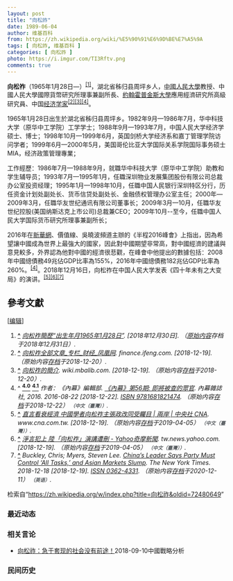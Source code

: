 ```yaml
---
layout: post
title: "向松祚"
date: 1989-06-04
author: 维基百科
from: https://zh.wikipedia.org/wiki/%E5%90%91%E6%9D%BE%E7%A5%9A
tags: [ 向松祚, 维基百科 ]
categories: [ 向松祚 ]
photo: https://i.imgur.com/TI3Rftv.png
comments: true
---
```

<div class="mw-content-ltr mw-parser-output" lang="zh" dir="ltr"><style data-mw-deduplicate="TemplateStyles:r83732972">.mw-parser-output .ambox{border:1px solid #a2a9b1;border-left:10px solid #36c;background-color:#fbfbfb;box-sizing:border-box}.mw-parser-output .ambox+link+.ambox,.mw-parser-output .ambox+link+style+.ambox,.mw-parser-output .ambox+link+link+.ambox,.mw-parser-output .ambox+.mw-empty-elt+link+.ambox,.mw-parser-output .ambox+.mw-empty-elt+link+style+.ambox,.mw-parser-output .ambox+.mw-empty-elt+link+link+.ambox{margin-top:-1px}html body.mediawiki .mw-parser-output .ambox.mbox-small-left{margin:4px 1em 4px 0;overflow:hidden;width:238px;border-collapse:collapse;font-size:88%;line-height:1.25em}.mw-parser-output .ambox-speedy{border-left:10px solid #b32424;background-color:#fee7e6}.mw-parser-output .ambox-delete{border-left:10px solid #b32424}.mw-parser-output .ambox-content{border-left:10px solid #f28500}.mw-parser-output .ambox-style{border-left:10px solid #fc3}.mw-parser-output .ambox-move{border-left:10px solid #9932cc}.mw-parser-output .ambox-protection{border-left:10px solid #a2a9b1}.mw-parser-output .ambox .mbox-text{border:none;padding:0.25em 0.5em;width:100%}.mw-parser-output .ambox .mbox-image{border:none;padding:2px 0 2px 0.5em;text-align:center}.mw-parser-output .ambox .mbox-imageright{border:none;padding:2px 0.5em 2px 0;text-align:center}.mw-parser-output .ambox .mbox-empty-cell{border:none;padding:0;width:1px}.mw-parser-output .ambox .mbox-image-div{width:52px}html.client-js body.skin-minerva .mw-parser-output .mbox-text-span{margin-left:23px!important}@media(min-width:720px){.mw-parser-output .ambox{margin:0 10%}}@media screen{html.skin-theme-clientpref-night .mw-parser-output .ambox{border-left-color:#36c!important}html.skin-theme-clientpref-night .mw-parser-output .ambox-speedy,html.skin-theme-clientpref-night .mw-parser-output .ambox-delete{border-left-color:#b32424!important}html.skin-theme-clientpref-night .mw-parser-output .ambox-speedy{background-color:#300!important}html.skin-theme-clientpref-night .mw-parser-output .ambox-content{border-left-color:#f28500!important}html.skin-theme-clientpref-night .mw-parser-output .ambox-style{border-left-color:#fc3!important}html.skin-theme-clientpref-night .mw-parser-output .ambox-move{border-left-color:#9932cc!important}html.skin-theme-clientpref-night .mw-parser-output .ambox-protection{border-left-color:#a2a9b1!important}}@media screen and (prefers-color-scheme:dark){html.skin-theme-clientpref-os .mw-parser-output .ambox{border-left-color:#36c!important}html.skin-theme-clientpref-os .mw-parser-output .ambox-speedy,html.skin-theme-clientpref-os .mw-parser-output .ambox-delete{border-left-color:#b32424!important}html.skin-theme-clientpref-os .mw-parser-output .ambox-speedy{background-color:#300!important}html.skin-theme-clientpref-os .mw-parser-output .ambox-content{border-left-color:#f28500!important}html.skin-theme-clientpref-os .mw-parser-output .ambox-style{border-left-color:#fc3!important}html.skin-theme-clientpref-os .mw-parser-output .ambox-move{border-left-color:#9932cc!important}html.skin-theme-clientpref-os .mw-parser-output .ambox-protection{border-left-color:#a2a9b1!important}}</style>
<p><b>向松祚</b>（1965年1月28日<span class="useeditintro" title="Template:BLP editintro">—</span>）<sup id="cite_ref-1" class="reference"><a href="#cite_note-1"><span class="cite-bracket">[</span>1<span class="cite-bracket">]</span></a></sup>，湖北省秭归县周坪乡人，<a href="/wiki/%E4%B8%AD%E5%9C%8B%E4%BA%BA%E6%B0%91%E5%A4%A7%E5%AD%B8" class="mw-redirect" title="中國人民大學">中國人民大學</a>教授、中國人民大學國際貨幣研究所理事兼副所長、<a href="/wiki/%E7%B4%84%E7%BF%B0%E9%9C%8D%E6%99%AE%E9%87%91%E6%96%AF%E5%A4%A7%E5%AD%B8" class="mw-redirect" title="約翰霍普金斯大學">約翰霍普金斯大學</a>應用經濟研究所高級研究員、中国<a href="/wiki/%E7%BB%8F%E6%B5%8E%E5%AD%A6%E5%AE%B6" title="经济学家">经济学家</a><sup id="cite_ref-2" class="reference"><a href="#cite_note-2"><span class="cite-bracket">[</span>2<span class="cite-bracket">]</span></a></sup><sup id="cite_ref-3" class="reference"><a href="#cite_note-3"><span class="cite-bracket">[</span>3<span class="cite-bracket">]</span></a></sup><sup id="cite_ref-《內幕》第56期:_即將被查的眾官_2016_4-0" class="reference"><a href="#cite_note-《內幕》第56期:_即將被查的眾官_2016-4"><span class="cite-bracket">[</span>4<span class="cite-bracket">]</span></a></sup>。
</p>
<div class="mw-heading mw-heading2"></div>
<p>1965年1月28日出生於湖北省秭归县周坪乡。1982年9月—1986年7月，华中科技大学（原华中工学院）工学学士；1988年9月—1993年7月，中国人民大学经济学硕士、博士；1998年10月—1999年6月，英国剑桥大学经济系和嘉丁管理学院访问学者；1999年6月—2000年5月，美国哥伦比亚大学国际关系学院国际事务硕士MIA，经济政策管理專業；
</p><p>工作經歷：1986年7月—1988年9月，就職华中科技大学（原华中工学院）助教和学生辅导员；1993年7月—1995年1月，任職深圳物业发展集团股份有限公司总裁办公室投资经理；1995年1月—1998年10月，任職中国人民银行深圳特区分行，历任资金计划处副处长、货币信贷处副处长、金融债权管理办公室主任；2000年—2009年3月，任職华友世纪通讯有限公司董事长；2009年3月—10月，任職华友世纪控股(美国纳斯达克上市公司)总裁兼CEO；2009年10月--至今，任職中国人民大学国际货币研究所理事兼副所长；
</p><p>2016年在<a href="/wiki/%E6%96%B0%E8%8F%AF%E7%B6%B2" class="mw-redirect" title="新華網">新華網</a>、價值線、吳曉波頻道主辦的《半程2016峰會》上指出，因為希望讓中國成為世界上最強大的國家，因此對中國期望非常高，對中國經濟的建議與意見較多，外界認為他對中國的經濟很悲觀，在峰會中他提出的數據包括：2008年中國總債務49兆佔GDP比率為155%，2016年中國總債務182兆佔GDP比率為260%。<sup id="cite_ref-《內幕》第56期:_即將被查的眾官_2016_4-1" class="reference"><a href="#cite_note-《內幕》第56期:_即將被查的眾官_2016-4"><span class="cite-bracket">[</span>4<span class="cite-bracket">]</span></a></sup>。2018年12月16日，向松祚在中国人民大学发表《四十年未有之大变局》的演讲。<sup id="cite_ref-5" class="reference"><a href="#cite_note-5"><span class="cite-bracket">[</span>5<span class="cite-bracket">]</span></a></sup><sup id="cite_ref-6" class="reference"><a href="#cite_note-6"><span class="cite-bracket">[</span>6<span class="cite-bracket">]</span></a></sup><sup id="cite_ref-7" class="reference"><a href="#cite_note-7"><span class="cite-bracket">[</span>7<span class="cite-bracket">]</span></a></sup>
</p>
<div class="mw-heading mw-heading2"><h2 id="參考文獻"><span id=".E5.8F.83.E8.80.83.E6.96.87.E7.8D.BB"></span>參考文獻</h2><span class="mw-editsection"><span class="mw-editsection-bracket">[</span><a href="/w/index.php?title=%E5%90%91%E6%9D%BE%E7%A5%9A&amp;action=edit&amp;section=2" title="编辑章节：參考文獻"><span>编辑</span></a><span class="mw-editsection-bracket">]</span></span></div>
<div class="reflist" style="list-style-type: decimal;">
<ol class="references">
<li id="cite_note-1"><span class="mw-cite-backlink"><b><a href="#cite_ref-1">^</a></b></span> <span class="reference-text"><cite class="citation web"><a rel="nofollow" class="external text" href="https://web.archive.org/web/20181231092314/http://www.cf40.org.cn/plus/view.php?aid=5215">向松祚簡歷“出生年月1965年1月28日”</a>.  <span class="reference-accessdate"> [2018年12月30日]</span>. （<a rel="nofollow" class="external text" href="http://www.cf40.org.cn/plus/view.php?aid=5215">原始内容</a>存档于2018年12月31日）.</cite><span title="ctx_ver=Z39.88-2004&amp;rfr_id=info%3Asid%2Fzh.wikipedia.org%3A%E5%90%91%E6%9D%BE%E7%A5%9A&amp;rft.btitle=%E5%90%91%E6%9D%BE%E7%A5%9A%E7%B0%A1%E6%AD%B7%E2%80%9C%E5%87%BA%E7%94%9F%E5%B9%B4%E6%9C%881965%E5%B9%B41%E6%9C%8828%E6%97%A5%E2%80%9D&amp;rft.genre=unknown&amp;rft_id=http%3A%2F%2Fwww.cf40.org.cn%2Fplus%2Fview.php%3Faid%3D5215&amp;rft_val_fmt=info%3Aofi%2Ffmt%3Akev%3Amtx%3Abook" class="Z3988"><span style="display:none;">&nbsp;</span></span></span>
</li>
<li id="cite_note-2"><span class="mw-cite-backlink"><b><a href="#cite_ref-2">^</a></b></span> <span class="reference-text"><cite class="citation web"><a rel="nofollow" class="external text" href="http://finance.ifeng.com/column/news/economist/xiangsongzuo.shtml">向松祚全部文章_专栏_财经_凤凰网</a>. finance.ifeng.com.  <span class="reference-accessdate"> [<span class="nowrap">2018-12-19</span>]</span>. （原始内容<a rel="nofollow" class="external text" href="https://web.archive.org/web/20181220083646/http://finance.ifeng.com/column/news/economist/xiangsongzuo.shtml">存档</a>于2018-12-20）.</cite><span title="ctx_ver=Z39.88-2004&amp;rfr_id=info%3Asid%2Fzh.wikipedia.org%3A%E5%90%91%E6%9D%BE%E7%A5%9A&amp;rft.atitle=%E5%90%91%E6%9D%BE%E7%A5%9A%E5%85%A8%E9%83%A8%E6%96%87%E7%AB%A0_%E4%B8%93%E6%A0%8F_%E8%B4%A2%E7%BB%8F_%E5%87%A4%E5%87%B0%E7%BD%91&amp;rft.genre=unknown&amp;rft.jtitle=finance.ifeng.com&amp;rft_id=http%3A%2F%2Ffinance.ifeng.com%2Fcolumn%2Fnews%2Feconomist%2Fxiangsongzuo.shtml&amp;rft_val_fmt=info%3Aofi%2Ffmt%3Akev%3Amtx%3Ajournal" class="Z3988"><span style="display:none;">&nbsp;</span></span></span>
</li>
<li id="cite_note-3"><span class="mw-cite-backlink"><b><a href="#cite_ref-3">^</a></b></span> <span class="reference-text"><cite class="citation web"><a rel="nofollow" class="external text" href="https://wiki.mbalib.com/zh-tw/%E5%90%91%E6%9D%BE%E7%A5%9A">向松祚的簡介</a>. wiki.mbalib.com.  <span class="reference-accessdate"> [<span class="nowrap">2018-12-19</span>]</span>. （原始内容<a rel="nofollow" class="external text" href="https://web.archive.org/web/20181220230934/https://wiki.mbalib.com/zh-tw/%E5%90%91%E6%9D%BE%E7%A5%9A">存档</a>于2018-12-20）.</cite><span title="ctx_ver=Z39.88-2004&amp;rfr_id=info%3Asid%2Fzh.wikipedia.org%3A%E5%90%91%E6%9D%BE%E7%A5%9A&amp;rft.atitle=%E5%90%91%E6%9D%BE%E7%A5%9A%E7%9A%84%E7%B0%A1%E4%BB%8B&amp;rft.genre=unknown&amp;rft.jtitle=wiki.mbalib.com&amp;rft_id=https%3A%2F%2Fwiki.mbalib.com%2Fzh-tw%2F%25E5%2590%2591%25E6%259D%25BE%25E7%25A5%259A&amp;rft_val_fmt=info%3Aofi%2Ffmt%3Akev%3Amtx%3Ajournal" class="Z3988"><span style="display:none;">&nbsp;</span></span></span>
</li>
<li id="cite_note-《內幕》第56期:_即將被查的眾官_2016-4"><span class="mw-cite-backlink">^ <a href="#cite_ref-《內幕》第56期:_即將被查的眾官_2016_4-0"><sup><b>4.0</b></sup></a> <a href="#cite_ref-《內幕》第56期:_即將被查的眾官_2016_4-1"><sup><b>4.1</b></sup></a></span> <span class="reference-text"><cite class="citation book">作者：《內幕》編輯部. <a rel="nofollow" class="external text" href="https://books.google.com.tw/books?id=nz3oDAAAQBAJ&amp;printsec=frontcover&amp;hl=zh-TW#v=onepage&amp;q&amp;f=false">《內幕》第56期: 即將被查的眾官</a>. 內幕雜誌社, 2016. 2016-08-22 <span class="reference-accessdate"> [<span class="nowrap">2018-12-22</span>]</span>. <a href="/wiki/Special:%E7%BD%91%E7%BB%9C%E4%B9%A6%E6%BA%90/9781681821474" title="Special:网络书源/9781681821474"><span title="国际标准书号">ISBN</span>&nbsp;9781681821474</a>. （原始内容<a rel="nofollow" class="external text" href="https://web.archive.org/web/20181222221231/https://books.google.com.tw/books?id=nz3oDAAAQBAJ&amp;printsec=frontcover&amp;hl=zh-TW#v=onepage&amp;q&amp;f=false">存档</a>于2018-12-22） <span style="font-family: sans-serif; cursor: default; color:var(--color-subtle, #54595d); font-size: 0.8em; bottom: 0.1em; font-weight: bold;" title="连接到中文（臺灣）网页">（中文（臺灣））</span>.</cite><span title="ctx_ver=Z39.88-2004&amp;rfr_id=info%3Asid%2Fzh.wikipedia.org%3A%E5%90%91%E6%9D%BE%E7%A5%9A&amp;rft.au=%E4%BD%9C%E8%80%85%EF%BC%9A%E3%80%8A%E5%85%A7%E5%B9%95%E3%80%8B%E7%B7%A8%E8%BC%AF%E9%83%A8&amp;rft.btitle=%E3%80%8A%E5%85%A7%E5%B9%95%E3%80%8B%E7%AC%AC56%E6%9C%9F%3A+%E5%8D%B3%E5%B0%87%E8%A2%AB%E6%9F%A5%E7%9A%84%E7%9C%BE%E5%AE%98&amp;rft.date=2016-08-22&amp;rft.genre=book&amp;rft.isbn=9781681821474&amp;rft.pub=%E5%85%A7%E5%B9%95%E9%9B%9C%E8%AA%8C%E7%A4%BE%2C+2016&amp;rft_id=https%3A%2F%2Fbooks.google.com.tw%2Fbooks%3Fid%3Dnz3oDAAAQBAJ%26printsec%3Dfrontcover%26hl%3Dzh-TW%23v%3Donepage%26q%26f%3Dfalse&amp;rft_val_fmt=info%3Aofi%2Ffmt%3Akev%3Amtx%3Abook" class="Z3988"><span style="display:none;">&nbsp;</span></span></span>
</li>
<li id="cite_note-5"><span class="mw-cite-backlink"><b><a href="#cite_ref-5">^</a></b></span> <span class="reference-text"><cite class="citation web"><a rel="nofollow" class="external text" href="https://www.cna.com.tw/news/acn/201812190271.aspx">直言看衰經濟 中國學者向松祚主張政改同受矚目 | 兩岸 | 中央社 CNA</a>. www.cna.com.tw.  <span class="reference-accessdate"> [<span class="nowrap">2018-12-19</span>]</span>. （原始内容<a rel="nofollow" class="external text" href="https://web.archive.org/web/20190405072808/https://www.cna.com.tw/news/acn/201812190271.aspx">存档</a>于2019-04-05） <span style="font-family: sans-serif; cursor: default; color:var(--color-subtle, #54595d); font-size: 0.8em; bottom: 0.1em; font-weight: bold;" title="连接到中文（臺灣）网页">（中文（臺灣））</span>.</cite><span title="ctx_ver=Z39.88-2004&amp;rfr_id=info%3Asid%2Fzh.wikipedia.org%3A%E5%90%91%E6%9D%BE%E7%A5%9A&amp;rft.atitle=%E7%9B%B4%E8%A8%80%E7%9C%8B%E8%A1%B0%E7%B6%93%E6%BF%9F+%E4%B8%AD%E5%9C%8B%E5%AD%B8%E8%80%85%E5%90%91%E6%9D%BE%E7%A5%9A%E4%B8%BB%E5%BC%B5%E6%94%BF%E6%94%B9%E5%90%8C%E5%8F%97%E7%9F%9A%E7%9B%AE+%7C+%E5%85%A9%E5%B2%B8+%7C+%E4%B8%AD%E5%A4%AE%E7%A4%BE+CNA&amp;rft.genre=unknown&amp;rft.jtitle=www.cna.com.tw&amp;rft_id=https%3A%2F%2Fwww.cna.com.tw%2Fnews%2Facn%2F201812190271.aspx&amp;rft_val_fmt=info%3Aofi%2Ffmt%3Akev%3Amtx%3Ajournal" class="Z3988"><span style="display:none;">&nbsp;</span></span></span>
</li>
<li id="cite_note-6"><span class="mw-cite-backlink"><b><a href="#cite_ref-6">^</a></b></span> <span class="reference-text"><cite class="citation web"><a rel="nofollow" class="external text" href="https://tw.news.yahoo.com/%E6%B7%A8%E8%A8%80%E7%8A%AF%E4%B8%8A-%E9%99%B8-%E5%90%91%E6%9D%BE%E7%A5%9A-%E6%BC%94%E8%AC%9B%E9%81%AD%E5%88%AA-160000558.html">淨言犯上 陸「向松祚」演講遭刪 - Yahoo奇摩新聞</a>. tw.news.yahoo.com.  <span class="reference-accessdate"> [<span class="nowrap">2018-12-19</span>]</span>. （原始内容<a rel="nofollow" class="external text" href="https://web.archive.org/web/20190405073541/https://tw.news.yahoo.com/%E6%B7%A8%E8%A8%80%E7%8A%AF%E4%B8%8A-%E9%99%B8-%E5%90%91%E6%9D%BE%E7%A5%9A-%E6%BC%94%E8%AC%9B%E9%81%AD%E5%88%AA-160000558.html">存档</a>于2019-04-05） <span style="font-family: sans-serif; cursor: default; color:var(--color-subtle, #54595d); font-size: 0.8em; bottom: 0.1em; font-weight: bold;" title="连接到中文（臺灣）网页">（中文（臺灣））</span>.</cite><span title="ctx_ver=Z39.88-2004&amp;rfr_id=info%3Asid%2Fzh.wikipedia.org%3A%E5%90%91%E6%9D%BE%E7%A5%9A&amp;rft.atitle=%E6%B7%A8%E8%A8%80%E7%8A%AF%E4%B8%8A+%E9%99%B8%E3%80%8C%E5%90%91%E6%9D%BE%E7%A5%9A%E3%80%8D%E6%BC%94%E8%AC%9B%E9%81%AD%E5%88%AA+-+Yahoo%E5%A5%87%E6%91%A9%E6%96%B0%E8%81%9E&amp;rft.genre=unknown&amp;rft.jtitle=tw.news.yahoo.com&amp;rft_id=https%3A%2F%2Ftw.news.yahoo.com%2F%25E6%25B7%25A8%25E8%25A8%2580%25E7%258A%25AF%25E4%25B8%258A-%25E9%2599%25B8-%25E5%2590%2591%25E6%259D%25BE%25E7%25A5%259A-%25E6%25BC%2594%25E8%25AC%259B%25E9%2581%25AD%25E5%2588%25AA-160000558.html&amp;rft_val_fmt=info%3Aofi%2Ffmt%3Akev%3Amtx%3Ajournal" class="Z3988"><span style="display:none;">&nbsp;</span></span></span>
</li>
<li id="cite_note-7"><span class="mw-cite-backlink"><b><a href="#cite_ref-7">^</a></b></span> <span class="reference-text"><cite class="citation news">Buckley, Chris; Myers, Steven Lee. <a rel="nofollow" class="external text" href="https://www.nytimes.com/2018/12/18/world/asia/xi-jinping-speech-china.html">China’s Leader Says Party Must Control ‘All Tasks,’ and Asian Markets Slump</a>. The New York Times. 2018-12-18 <span class="reference-accessdate"> [<span class="nowrap">2018-12-19</span>]</span>. <a rel="nofollow" class="external text" href="//www.worldcat.org/issn/0362-4331"><span title="国际标准连续出版物号">ISSN&nbsp;0362-4331</span></a>. （原始内容<a rel="nofollow" class="external text" href="https://web.archive.org/web/20201211125353/https://www.nytimes.com/2018/12/18/world/asia/xi-jinping-speech-china.html">存档</a>于2020-12-11） <span style="font-family: sans-serif; cursor: default; color:var(--color-subtle, #54595d); font-size: 0.8em; bottom: 0.1em; font-weight: bold;" title="连接到英语网页">（英语）</span>.</cite><span title="ctx_ver=Z39.88-2004&amp;rfr_id=info%3Asid%2Fzh.wikipedia.org%3A%E5%90%91%E6%9D%BE%E7%A5%9A&amp;rft.atitle=China%E2%80%99s+Leader+Says+Party+Must+Control+%E2%80%98All+Tasks%2C%E2%80%99+and+Asian+Markets+Slump&amp;rft.au=Myers%2C+Steven+Lee&amp;rft.aufirst=Chris&amp;rft.aulast=Buckley&amp;rft.date=2018-12-18&amp;rft.genre=article&amp;rft.issn=0362-4331&amp;rft.jtitle=The+New+York+Times&amp;rft_id=https%3A%2F%2Fwww.nytimes.com%2F2018%2F12%2F18%2Fworld%2Fasia%2Fxi-jinping-speech-china.html&amp;rft_val_fmt=info%3Aofi%2Ffmt%3Akev%3Amtx%3Ajournal" class="Z3988"><span style="display:none;">&nbsp;</span></span></span>
</li>
</ol></div>
<!-- 
NewPP limit report
Parsed by mw‐web.codfw.main‐677fb7ddb4‐5jjjt
Cached time: 20240809124140
Cache expiry: 2592000
Reduced expiry: false
Complications: []
CPU time usage: 0.189 seconds
Real time usage: 0.232 seconds
Preprocessor visited node count: 1329/1000000
Post‐expand include size: 21099/2097152 bytes
Template argument size: 364/2097152 bytes
Highest expansion depth: 13/100
Expensive parser function count: 1/500
Unstrip recursion depth: 0/20
Unstrip post‐expand size: 15036/5000000 bytes
Lua time usage: 0.063/10.000 seconds
Lua memory usage: 2737621/52428800 bytes
Number of Wikibase entities loaded: 0/400
-->
<!--
Transclusion expansion time report (%,ms,calls,template)
100.00%  206.372      1 -total
 40.66%   83.906      1 Template:Reflist
 39.88%   82.291      1 Template:Expand
 36.87%   76.081      1 Template:Ambox
 27.60%   56.949      5 Template:Cite_web
 14.66%   30.262      1 Template:Bd
  8.11%   16.732      2 Template:BD/isYear
  3.97%    8.183      1 Template:Cite_book
  3.38%    6.982      2 Template:Date.isMD
  2.96%    6.112      1 Template:Cite_news
-->

<!-- Saved in parser cache with key zhwiki:pcache:idhash:6403030-0!canonical!zh and timestamp 20240809124140 and revision id 72480649. Rendering was triggered because: page-view
 -->
</div><!--esi <esi:include src="/esitest-fa8a495983347898/content" /> --><noscript><img src="https://login.wikimedia.org/wiki/Special:CentralAutoLogin/start?type=1x1" alt="" width="1" height="1" style="border: none; position: absolute;"></noscript>
<div class="printfooter" data-nosnippet="">检索自“<a dir="ltr" href="https://zh.wikipedia.org/w/index.php?title=向松祚&amp;oldid=72480649">https://zh.wikipedia.org/w/index.php?title=向松祚&amp;oldid=72480649</a>”</div><div id="recent-news"><h3>最近动态</h3><ul></ul></div><div id="open-opinion"><h3>相关言论</h3><ul><li><a href="https://nodebe4.github.io/opinion/2018-09-10/%E5%90%91%E6%9D%BE%E7%A5%9A-%E6%80%A5%E4%BA%8E%E5%A5%97%E7%8E%B0%E7%9A%84%E7%A4%BE%E4%BC%9A%E6%B2%A1%E6%9C%89%E5%89%8D%E9%80%94/" title="向松祚">向松祚：急于套现的社会没有前途！</a><time>2018-09-10</time><a class="tag">中國戰略分析</a></li>
</ul></div><div id="mjls-record"><h3>民间历史</h3><ul></ul></div>